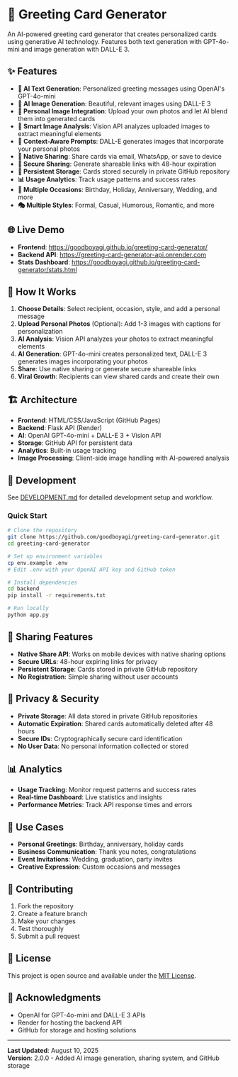 # 🎨 Greeting Card Generator

An AI-powered greeting card generator that creates personalized cards using generative AI technology. Features both text generation with GPT-4o-mini and image generation with DALL-E 3.

## ✨ Features

- **🤖 AI Text Generation**: Personalized greeting messages using OpenAI's GPT-4o-mini
- **🎨 AI Image Generation**: Beautiful, relevant images using DALL-E 3
- **📸 Personal Image Integration**: Upload your own photos and let AI blend them into generated cards
- **🧠 Smart Image Analysis**: Vision API analyzes uploaded images to extract meaningful elements
- **🎯 Context-Aware Prompts**: DALL-E generates images that incorporate your personal photos
- **📱 Native Sharing**: Share cards via email, WhatsApp, or save to device
- **🔗 Secure Sharing**: Generate shareable links with 48-hour expiration
- **💾 Persistent Storage**: Cards stored securely in private GitHub repository
- **📊 Usage Analytics**: Track usage patterns and success rates
- **🎯 Multiple Occasions**: Birthday, Holiday, Anniversary, Wedding, and more
- **🎭 Multiple Styles**: Formal, Casual, Humorous, Romantic, and more

## 🌐 Live Demo

- **Frontend**: https://goodboyagi.github.io/greeting-card-generator/
- **Backend API**: https://greeting-card-generator-api.onrender.com
- **Stats Dashboard**: https://goodboyagi.github.io/greeting-card-generator/stats.html

## 🚀 How It Works

1. **Choose Details**: Select recipient, occasion, style, and add a personal message
2. **Upload Personal Photos** (Optional): Add 1-3 images with captions for personalization
3. **AI Analysis**: Vision API analyzes your photos to extract meaningful elements
4. **AI Generation**: GPT-4o-mini creates personalized text, DALL-E 3 generates images incorporating your photos
5. **Share**: Use native sharing or generate secure shareable links
6. **Viral Growth**: Recipients can view shared cards and create their own

## 🏗️ Architecture

- **Frontend**: HTML/CSS/JavaScript (GitHub Pages)
- **Backend**: Flask API (Render)
- **AI**: OpenAI GPT-4o-mini + DALL-E 3 + Vision API
- **Storage**: GitHub API for persistent data
- **Analytics**: Built-in usage tracking
- **Image Processing**: Client-side image handling with AI-powered analysis

## 🔧 Development

See [DEVELOPMENT.md](DEVELOPMENT.md) for detailed development setup and workflow.

### Quick Start
```bash
# Clone the repository
git clone https://github.com/goodboyagi/greeting-card-generator.git
cd greeting-card-generator

# Set up environment variables
cp env.example .env
# Edit .env with your OpenAI API key and GitHub token

# Install dependencies
cd backend
pip install -r requirements.txt

# Run locally
python app.py
```

## 📱 Sharing Features

- **Native Share API**: Works on mobile devices with native sharing options
- **Secure URLs**: 48-hour expiring links for privacy
- **Persistent Storage**: Cards stored in private GitHub repository
- **No Registration**: Simple sharing without user accounts

## 🔐 Privacy & Security

- **Private Storage**: All data stored in private GitHub repositories
- **Automatic Expiration**: Shared cards automatically deleted after 48 hours
- **Secure IDs**: Cryptographically secure card identification
- **No User Data**: No personal information collected or stored

## 📊 Analytics

- **Usage Tracking**: Monitor request patterns and success rates
- **Real-time Dashboard**: Live statistics and insights
- **Performance Metrics**: Track API response times and errors

## 🎯 Use Cases

- **Personal Greetings**: Birthday, anniversary, holiday cards
- **Business Communication**: Thank you notes, congratulations
- **Event Invitations**: Wedding, graduation, party invites
- **Creative Expression**: Custom occasions and messages

## 🤝 Contributing

1. Fork the repository
2. Create a feature branch
3. Make your changes
4. Test thoroughly
5. Submit a pull request

## 📄 License

This project is open source and available under the [MIT License](LICENSE).

## 🙏 Acknowledgments

- OpenAI for GPT-4o-mini and DALL-E 3 APIs
- Render for hosting the backend API
- GitHub for storage and hosting solutions

---

**Last Updated**: August 10, 2025  
**Version**: 2.0.0 - Added AI image generation, sharing system, and GitHub storage
